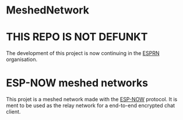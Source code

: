 MeshedNetwork
=============

# THIS REPO IS NOT DEFUNKT

The development of this project is now continuing in the [ESPRN](https://github.com/esprn) organisation.

# ESP-NOW meshed networks

This projet is a meshed network made with the [ESP-NOW](https://docs.espressif.com/projects/esp-idf/en/latest/esp32/api-reference/network/esp_now.html) protocol. It is ment to be used as the relay network for a end-to-end encrypted chat client.
